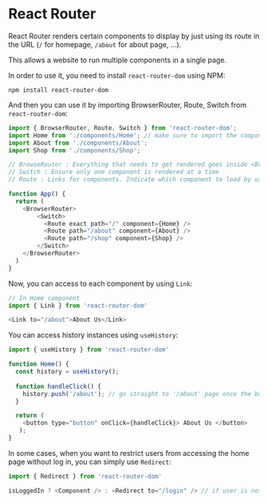 # React Router 

React Router renders certain components to display by just using its route in the URL (```/``` for homepage, ```/about``` for about page, ...). 

This allows a website to run multiple components in a single page. 

In order to use it, you need to install ```react-router-dom``` using NPM:
```shell
npm install react-router-dom
```
And then you can use it by importing BrowserRouter, Route, Switch from ```react-router-dom```:
```javascript
import { BrowserRouter, Route, Switch } from 'react-router-dom';
import Home from './components/Home'; // make sure to import the components
import About from './components/About';
import Shop from './components/Shop';

// BrowseRouter : Everything that needs to get rendered goes inside <BrowserRouter>
// Switch : Ensure only one component is rendered at a time
// Route : Links for components. Indicate which component to load by using path=" ". Add exact if you want to load just "/".

function App() {
  return (
    <BrowserRouter> 
        <Switch>
          <Route exact path="/" component={Home} /> 
          <Route path="/about" component={About} />
          <Route path="/shop" component={Shop} />
        </Switch>
    </BrowserRouter>
  )
}
```
Now, you can access to each component by using ```Link```:
```javascript
// In Home component 
import { Link } from 'react-router-dom'

<Link to="/about">About Us</Link>
```
You can access history instances using ```useHistory```:
```javascript 
import { useHistory } from 'react-router-dom'

function Home() {
  const history = useHistory();
  
  function handleClick() {
    history.push('/about'); // go straight to '/about' page once the button is clicked
  }

  return (
    <button type="button" onClick={handleClick}> About Us </button>
   );
}
```
In some cases, when you want to restrict users from accessing the home page without log in, you can simply use ```Redirect```:
```javascript
import { Redirect } from 'react-router-dom'

isLoggedIn ? <Component /> : <Redirect to="/login" /> // if user is not logged in, then redirect to login page and restrict the user's access to home page
```
